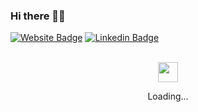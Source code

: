 ### Hi there 🖖🏽

<!--
**dutraneto/dutraneto** is a ✨ _special_ ✨ repository because its `README.md` (this file) appears on your GitHub profile.

Here are some ideas to get you started:

- 🔭 I’m currently working on ...
- 🌱 I’m currently learning ...
- 👯 I’m looking to collaborate on ...
- 🤔 I’m looking for help with ...
- 💬 Ask me about ...
- 📫 How to reach me: ...
- 😄 Pronouns: ...
- ⚡ Fun fact: ...
-->

[![Website Badge](https://img.shields.io/badge/Website-dutraneto.tech-black)](https://dutraneto.vercel.app)
[![Linkedin Badge](https://img.shields.io/badge/-LinkedIn-blue?style=flat-square&logo=Linkedin&logoColor=white&link=https://www.linkedin.com/in/dutraneto)](https://www.linkedin.com/in/dutraneto)

<div align="center">
  <br />
  <img src="https://github.githubassets.com/images/spinners/octocat-spinner-128.gif" width="32" height="32" />
  <p>Loading...</p>
  <br />
</div>
